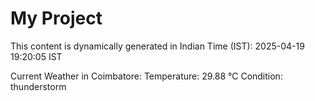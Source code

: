 # My Project

This content is dynamically generated in Indian Time (IST): 2025-04-19 19:20:05 IST


Current Weather in Coimbatore:
Temperature: 29.88 °C
Condition: thunderstorm

